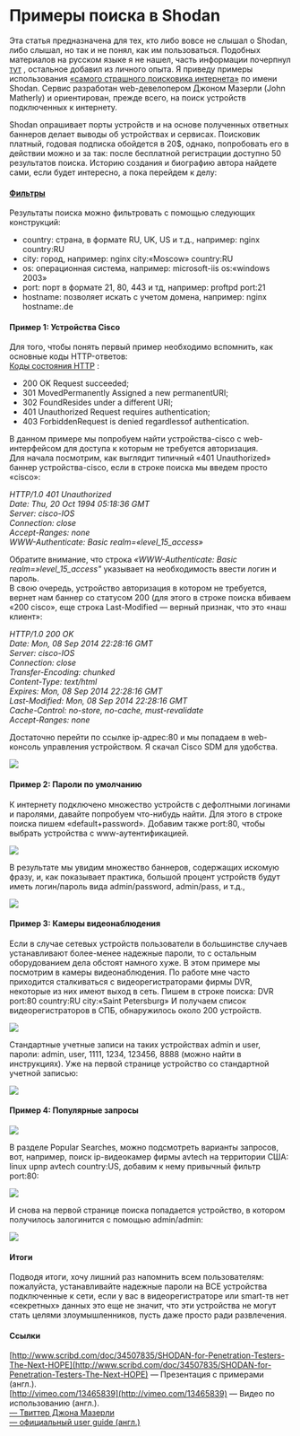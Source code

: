 #  Примеры поиска в Shodan

 Эта статья предназначена для тех, кто либо вовсе не слышал о Shodan, либо слышал, но так и не понял, как им пользоваться. Подобных материалов на русском языке я не нашел, часть информации почерпнул  [тут](http://www.scribd.com/doc/34507835/SHODAN-for-Penetration-Testers-The-Next-HOPE)  , остальное добавил из личного опыта. Я приведу примеры использования  [«самого страшного поисковика интернета»](http://habrahabr.ru/post/178501/)  по имени Shodan. Сервис разработан web-девелопером Джоном Мазерли (John Matherly) и ориентирован, прежде всего, на поиск устройств подключенных к интернету.   
  
 Shodan опрашивает порты устройств и на основе полученных ответных баннеров делает выводы об устройствах и сервисах. Поисковик платный, годовая подписка обойдется в 20$, однако, попробовать его в действии можно и за так: после бесплатной регистрации доступно 50 результатов поиска. Историю создания и биографию автора найдете сами, если будет интересно, а пока перейдем к делу:   
  

####  [Фильтры](http://www.shodanhq.com/help/filters) 

  
 Результаты поиска можно фильтровать с помощью следующих конструкций:   

*   country: страна, в формате RU, UK, US и т.д., например: nginx country:RU
*   city: город, например: nginx city:«Moscow» country:RU
*   os: операционная система, например: microsoft-iis os:«windows 2003»
*   port: порт в формате 21, 80, 443 и тд, например: proftpd port:21
*   hostname: позволяет искать с учетом домена, например: nginx hostname:.de

  
  

#### Пример 1: Устройства Cisco

  
 Для того, чтобы понять первый пример необходимо вспомнить, как основные коды HTTP-ответов:   
 [Коды состояния HTTP](https://ru.wikipedia.org/wiki/%D0%A1%D0%BF%D0%B8%D1%81%D0%BE%D0%BA_%D0%BA%D0%BE%D0%B4%D0%BE%D0%B2_%D1%81%D0%BE%D1%81%D1%82%D0%BE%D1%8F%D0%BD%D0%B8%D1%8F_HTTP)  :   

*   200 OK Request succeeded;
*   301 MovedPermanently Assigned a new permanentURI;
*   302 FoundResides under a different URI;
*   401 Unauthorized Request requires authentication;
*   403 ForbiddenRequest is denied regardlessof authentication.

  
  
 В данном примере мы попробуем найти устройства-cisco с web-интерфейсом для доступа к которым не требуется авторизация.   
 Для начала посмотрим, как выглядит типичный «401 Unauthorized» баннер устройства-cisco, если в строке поиска мы введем просто «cisco»:   
  
 _HTTP/1.0 401 Unauthorized  
Date: Thu, 20 Oct 1994 05:18:36 GMT  
Server: cisco-IOS  
Connection: close  
Accept-Ranges: none  
WWW-Authenticate: Basic realm=«level\_15\_access»_   
  
 Обратите внимание, что строка  _«WWW-Authenticate: Basic realm=»level\_15\_access"_  указывает на необходимость ввести логин и пароль.   
 В свою очередь, устройство авторизация в котором не требуется, вернет нам баннер со статусом 200 (для этого в строке поиска вбиваем «200 cisco», еще строка Last-Modified — верный признак, что это «наш клиент»:   
  
 _HTTP/1.0 200 OK  
Date: Mon, 08 Sep 2014 22:28:16 GMT  
Server: cisco-IOS  
Connection: close  
Transfer-Encoding: chunked  
Content-Type: text/html  
Expires: Mon, 08 Sep 2014 22:28:16 GMT  
Last-Modified: Mon, 08 Sep 2014 22:28:16 GMT  
Cache-Control: no-store, no-cache, must-revalidate  
Accept-Ranges: none_   
  
 Достаточно перейти по ссылке ip-адрес:80 и мы попадаем в web-консоль управления устройством. Я скачал Cisco SDM для удобства.   
  
 ![](/images/0a46aebc640b6376cf7837598f2d7b69.jpg)   
  

#### Пример 2: Пароли по умолчанию

  
 К интернету подключено множество устройств с дефолтными логинами и паролями, давайте попробуем что-нибудь найти. Для этого в строке поиска пишем «default+password». Добавим также port:80, чтобы выбрать устройства с www-аутентификацией.   
  
 ![](/images/70eadd6a4e18435eea4adfb6a7ba1e84.jpg)   
  
 В результате мы увидим множество баннеров, содержащих искомую фразу, и, как показывает практика, большой процент устройств будут иметь логин/пароль вида admin/password, admin/pass, и т.д.,   
  
 ![](/images/5119f23684e6ba80cb9f0dce169059aa.jpg)   
  

#### Пример 3: Камеры видеонаблюдения

  
 Если в случае сетевых устройств пользователи в большинстве случаев устанавливают более-менее надежные пароли, то с остальным оборудованием дела обстоят намного хуже. В этом примере мы посмотрим в камеры видеонаблюдения. По работе мне часто приходится сталкиваться с видеорегистраторами фирмы DVR, некоторые из них имеют выход в сеть. Пишем в строке поиска: DVR port:80 country:RU city:«Saint Petersburg» И получаем список видеорегистраторов в СПБ, обнаружилось около 200 устройств.   
  
 ![](/images/17893e0750e786bc3fa1b10942029802.jpg)   
  
 Стандартные учетные записи на таких устройствах admin и user, пароли: admin, user, 1111, 1234, 123456, 8888 (можно найти в инструкциях). Уже на первой странице устройство со стандартной учетной записью:   
  
 ![](/images/db392ef6ebc36d09aad99b9c715b18b3.jpg)   
  

#### Пример 4: Популярные запросы

  
 ![](/images/41f5baed72c556c29deb03737f00b445.jpg)   
  
 В разделе Popular Searches, можно подсмотреть варианты запросов, вот, например, поиск ip-видеокамер фирмы avtech на территории США: linux upnp avtech country:US, добавим к нему привычный фильтр port:80:   
  
 ![](/images/703d7718cdf47189e2a31b50495bb906.jpg)   
  
 И снова на первой странице поиска попадается устройство, в котором получилось залогинится с помощью admin/admin:   
  
 ![](/images/16f81af231616621af606cf0be24601a.jpg)   
  

#### Итоги

  
 Подводя итоги, хочу лишний раз напомнить всем пользователям: пожалуйста, устанавливайте надежные пароли на ВСЕ устройства подключенные к сети, если у вас в видеорегистраторе или smart-тв нет «секретных» данных это еще не значит, что эти устройства не могут стать целями злоумышленников, пусть даже просто ради развлечения.   
  

#### Ссылки

  
 [http://www.scribd.com/doc/34507835/SHODAN-for-Penetration-Testers-The-Next-HOPE](http://www.scribd.com/doc/34507835/SHODAN-for-Penetration-Testers-The-Next-HOPE)  — Презентация с примерами (англ.).   
 [http://vimeo.com/13465839](http://vimeo.com/13465839)  — Видео по использованию (англ.).   
 [— Твиттер Джона Мазерли](http://twitter.com/achillean)   
 [— официальный user guide (англ.)](http://www.shodanhq.com/help)
